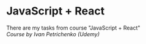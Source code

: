# JavaScript + React
There are my tasks from course "JavaScript + React"<br>
*Course by Ivan Petrichenko (Udemy)*
